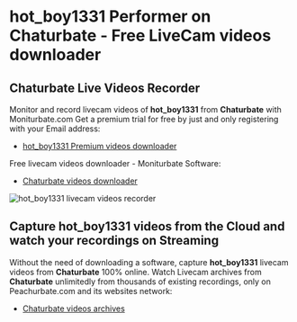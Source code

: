# hot_boy1331 Performer on Chaturbate - Free LiveCam videos downloader

## Chaturbate Live Videos Recorder

Monitor and record livecam videos of **hot_boy1331** from **Chaturbate** with Moniturbate.com
Get a premium trial for free by just and only registering with your Email address:
* [hot_boy1331 Premium videos downloader](https://moniturbate.com/request-demo-licence-key.html)

Free livecam videos downloader - Moniturbate Software:
* [Chaturbate videos downloader](https://moniturbate.com/moniturbate-download-software.html)

![hot_boy1331 livecam videos recorder](https://peachurnet.com/templates/moniturbate-software.png)


## Capture hot_boy1331 videos from the Cloud and watch your recordings on Streaming

Without the need of downloading a software, capture **hot_boy1331** livecam videos from **Chaturbate** 100% online.
Watch Livecam archives from **Chaturbate** unlimitedly from thousands of existing recordings, only on Peachurbate.com and its websites network:
* [Chaturbate videos archives](https://peachurnet.com/)